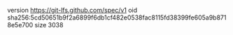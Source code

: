 version https://git-lfs.github.com/spec/v1
oid sha256:5cd50651b9f2a6899f6db1cf482e0538fac8115fd38399fe605a9b8718e5e700
size 3038
